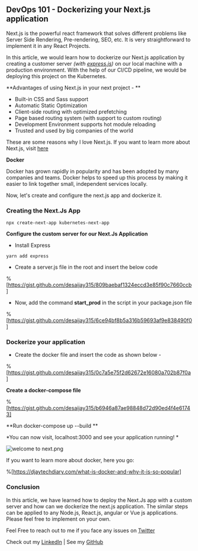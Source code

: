 ## DevOps 101 - Dockerizing your Next.js application

Next.js is the powerful react framework that solves different problems like Server Side Rendering, Pre-rendering, SEO, etc. It is very straightforward to implement it in any React Projects.

In this article, we would learn how to dockerize our Next.js application by creating a customer server *(with  [express.js](http://expressjs.com/))* on our local machine with a production environment. With the help of our CI/CD pipeline, we would be deploying this project on the Kubernetes.


**Advantages of using Next.js in your next project - 
**

- Built-in CSS and Sass support
- Automatic Static Optimization
- Client-side routing with optimized prefetching
- Page based routing system (with support to custom routing)
- Development Environment supports hot module reloading
- Trusted and used by big companies of the world

These are some reasons why I love Next.js. If you want to learn more about Next.js, visit  [here](https://nextjs.org/learn/basics/create-nextjs-app)
  

**Docker** 

Docker has grown rapidly in popularity and has been adopted by many companies and teams. Docker helps to speed up this process by making it easier to link together small, independent services locally.

Now, let's create and configure the next.js app and dockerize it.

### Creating the Next.Js App

```
npx create-next-app kubernetes-next-app

``` 
**Configure the custom server for our Next.Js Application**

 - Install Express

```
yarn add express

```

- Create a server.js file in the root and insert the below code 

%[https://gist.github.com/desaijay315/809baebaf1324eccd3e85f90c7660ccb]

- Now, add the command **start_prod** in the script in your package.json file

%[https://gist.github.com/desaijay315/6ce94bf8b5a316b59693af9e838490f0]


### Dockerize your application

- Create the docker file and insert the code as shown below - 


%[https://gist.github.com/desaijay315/0c7a5e75f2d62672e16080a702b87f0a]

**Create a docker-compose file**


%[https://gist.github.com/desaijay315/b6946a87ae98848d72d90ed4f4e61743]


**Run docker-compose up --build
**

*You can now visit, localhost:3000 and see your application running!
*

![welcome to next.png](https://cdn.hashnode.com/res/hashnode/image/upload/v1601636129031/Dv1DZdMcO.png)

If you want to learn more about docker, here you go:

%[https://djaytechdiary.com/what-is-docker-and-why-it-is-so-popular]


### Conclusion

In this article, we have learned how to deploy the Next.Js app with a custom server and how can we dockerize the next.js application. The similar steps can be applied to any Node.js, React.js, angular or Vue js applications. Please feel free to implement on your own.


Feel Free to reach out to me if you face any issues on  [Twitter](https://twitter.com/beingjaydesai) 

Check out my  [LinkedIn](https://www.linkedin.com/in/iamjaydesai)  | See my  [GitHub](https://github.com/desaijay315)  






